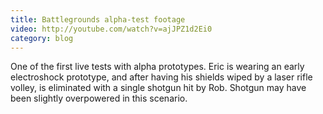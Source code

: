 ```yaml
---
title: Battlegrounds alpha-test footage
video: http://youtube.com/watch?v=ajJPZ1d2Ei0
category: blog
---
```


One of the first live tests with alpha prototypes. Eric is wearing an early electroshock prototype, and after having his shields wiped by a laser rifle volley, is eliminated with a single shotgun hit by Rob. Shotgun may have been slightly overpowered in this scenario.
